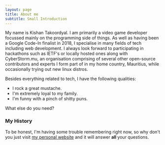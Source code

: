 ```yaml
---
layout: page
title: About me
subtitle: Small Introduction
---
```


My name is Kishan Takoordyal. I am primarily a video game developer focussed mainly on the programming side of things. 
As well as having been a Google Code-In finalist in 2018, I specialise in many fields of tech including web development. 
I always look forward to participating in hackathons such as IETF's or locally hosted ones along with CyberStorm.mu, an
organisation comprising of several other open-source contributors and experts I form part of in my home country, 
Mauritius, while occasionally trying out new linux distros. 

Besides everything related to tech, I have the following qualities:

- I rock a great mustache.
- I'm extremely loyal to my family.
- I'm funny with a pinch of shitty puns.

What else do you need?

### My History

To be honest, I'm having some trouble remembering right now, so why don't you just visit
[my personal website](https://edgeking810.kinesisgames.net/) and it will answer **all** your questions.
